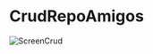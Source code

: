 # CrudRepoAmigos

![ScreenCrud](https://user-images.githubusercontent.com/70800714/148650436-f78338a2-9b29-4c9e-9162-b2f12186338d.PNG)
